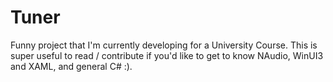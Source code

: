 # Tuner

Funny project that I'm currently developing for a University Course. This is super useful to read / contribute
if you'd like to get to know NAudio, WinUI3 and XAML, and general C# :).
